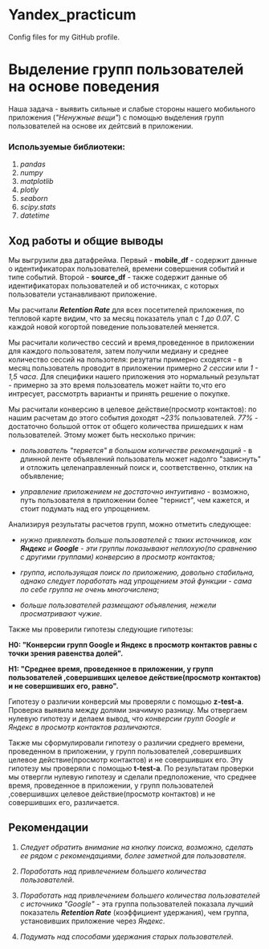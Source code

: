 # Yandex_practicum
Config files for my GitHub profile.
# Выделение групп пользователей на основе поведения

Наша задача - выявить сильные и слабые стороны нашего мобильного приложения (*"Ненужные вещи"*) с помощью выделения групп пользователей на основе их дейтсвий в приложении.

### Используемые библиотеки:

1. *pandas*
2. *numpy*
3. *matplotlib*
4. *plotly*
5. *seaborn*
6. *scipy.stats*
7. *datetime*

## Ход работы и общие выводы

Мы выгрузили два датафрейма. Первый - **mobile_df** - содержит данные о идентификаторах пользователей, времени совершения событий и типе событий. Второй - **source_df** - также содержит данные об идентификаторах пользователей и об источниках, с которых пользователи устанавливают приложение.

Мы расчитали ***Retention Rate*** для всех посетителей приложения, по тепловой карте видим, что за месяц показатель упал с *1 до 0.07*. С каждой новой когортой поведение пользователей меняется.

Мы расчитали количество сессий и время,проведенное в приложении для каждого пользователя, затем получили медиану и среднее количество сессий на пользотеля: резутаты примерно сходятся - в месяц пользователь проводит в приложении примерно *2 сессии* или *1 - 1,5 часа*. Для специфики нашего приложения это нормальный результат - примерно за это время пользователь может найти то,что его интресует, рассмотрть варианты и принять решение о покупке.

Мы расчитали конверсию в целевое действие(просмотр контактов): по нашим расчетам до этого события доходят *~23%* пользователей. *77%* -  достаточно большой отток от общего количества пришедших к нам пользователей. Этому может быть несколько причин:

*  *пользователь "теряется" в большом количестве рекомендаций* - в длинной ленте объявлений пользователь может надолго "зависнуть" и отложить целенаправленный поиск и, соответственно, отклик на объявление;

*  *управление приложением не достаточно интуитивно* - возможно, путь пользователя в приложении более "тернист", чем кажется, и стоит подумать над его упрощением.

Анализируя результаты расчетов групп, можно отметить следующее:

*  *нужно привлекать больше пользователей с таких источников, как **Яндекс** и **Google** - эти группы показывают неплохую(по сравнению с другими группами) конверсию в просмотр контактов;*

*  *группа, используящая поиск по приложению, довольно стабильна, однако следует поработать над   упрощением этой функции - сама по себе группа не очень многочислена*;

*  *больше пользователей размещают объявления, нежели просматривают чужие*.

Также мы проверили гипотезы следующие гипотезы:

**Н0: "Конверсии групп Google и Яндекс в просмотр контактов равны с точки зрения равенства долей".**

**Н1: "Среднее время, проведенное в приложении, у групп пользователей ,совершивших целевое действие(просмотр контактов) и не совершивших его, равно".**

Гипотезу о различии конверсий  мы проверяли с помощью **z-test-a**.  Проверка выявила между долями значимую разницу. Мы отвергаем нулевую гипотезу и делаем вывод, что *конверсии групп Google и Яндекс в просмотр контактов различаются*.

Также мы сформулировали гипотезу о различии среднего времени, проведенном в приложении, у групп пользователей ,совершивших целевое действие(просмотр контактов) и не совершивших его. Эту гипотезу мы проверяли с помощью **t-test-a**. По результатам проверки мы отвергли нулевую гипотезу и сделали предположение, что среднее время, проведенное в приложении, у групп пользователей ,совершивших целевое действие(просмотр контактов) и не совершивших его, различается.

## Рекомендации

1. *Следует обратить внимание на кнопку поиска, возможно, сделать ее рядом с рекомендациями, более заметной для пользователя*.

2. *Поработать над привлечением большего количества пользователей*.

3. *Поработать над привлечением большего количества пользователей с источника "Google"* - эта группа пользователей показала лучший показатель ***Retention Rate*** (коэффициент удержания), чем группа, установивших приложение через *Яндекс*. 

4. *Подумать над способами удержания старых пользователей*.
